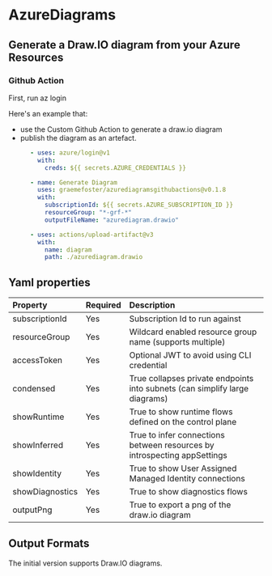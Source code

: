 # AzureDiagrams

## Generate a Draw.IO diagram from your Azure Resources

### Github Action

First, run az login

Here's an example that:
- use the Custom Github Action to generate a draw.io diagram
- publish the diagram as an artefact.

```yaml
      - uses: azure/login@v1
        with:
          creds: ${{ secrets.AZURE_CREDENTIALS }}

      - name: Generate Diagram
        uses: graemefoster/azurediagramsgithubactions@v0.1.8
        with:
          subscriptionId: ${{ secrets.AZURE_SUBSCRIPTION_ID }}
          resourceGroup: "*-grf-*"
          outputFileName: "azurediagram.drawio"

      - uses: actions/upload-artifact@v3
        with:
          name: diagram
          path: ./azurediagram.drawio
```
## Yaml properties

| Property          | Required  | Description                                                                  |
|:------------------|:----------|:-----------------------------------------------------------------------------|
| subscriptionId    | Yes       | Subscription Id to run against                                               |
| resourceGroup     | Yes       | Wildcard enabled resource group name (supports multiple)                     |
| accessToken       | Yes       | Optional JWT to avoid using CLI credential                                   |
| condensed         | Yes       | True collapses private endpoints into subnets (can simplify large diagrams)  |
| showRuntime       | Yes       | True to show runtime flows defined on the control plane                      |
| showInferred      | Yes       | True to infer connections between resources by introspecting appSettings     |
| showIdentity      | Yes       | True to show User Assigned Managed Identity connections                      |
| showDiagnostics   | Yes       | True to show diagnostics flows                                               |
| outputPng         | Yes       | True to export a png of the draw.io diagram                                  |


## Output Formats
The initial version supports Draw.IO diagrams. 
